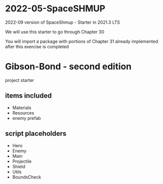 # 2022-05-SpaceSHMUP
 2022-09 version of SpaceShmup - Starter in 2021.3 LTS
 
 We will use this starter to go through Chapter 30
 
 You will import a package with portions of Chapter 31 already implemented after this exercise is completed

# Gibson-Bond - second edition
project starter
## items included
- Materials
- Resources
- enemy prefab
## script placeholders
- Hero
- Enemy
- Main
- Projectile
- Shield
- Utils
- BoundsCheck
